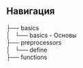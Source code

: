 ## Навигация

├── basics<br>
│   └── basics - Основы<br>
├── preprocessors<br>
│   └── define<br>
├── functions<br>
